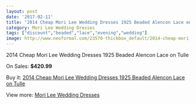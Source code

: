 ```yaml
---
layout: post
date: '2017-02-11'
title: "2014 Cheap Mori Lee Wedding Dresses 1925 Beaded Alencon Lace on Tulle"
category: Mori Lee Wedding Dresses
tags: ["discount","beaded","lace","evening","wedding"]
image: http://www.neoformal.com/23570-thickbox_default/2014-cheap-mori-lee-wedding-dresses-1925-beaded-alencon-lace-on-tulle.jpg
---
```

2014 Cheap Mori Lee Wedding Dresses 1925 Beaded Alencon Lace on Tulle

On Sales: **$420.99**
<a href="https://www.neoformal.com/en/mori-lee-wedding-dresses-2014/7908-2014-cheap-mori-lee-wedding-dresses-1925-beaded-alencon-lace-on-tulle.html"><amp-img layout="responsive" width="600" height="600" src="//www.neoformal.com/23570-thickbox_default/2014-cheap-mori-lee-wedding-dresses-1925-beaded-alencon-lace-on-tulle.jpg" alt="2014 Cheap Mori Lee Wedding Dresses 1925 Beaded Alencon Lace on Tulle 0" /></a>
<a href="https://www.neoformal.com/en/mori-lee-wedding-dresses-2014/7908-2014-cheap-mori-lee-wedding-dresses-1925-beaded-alencon-lace-on-tulle.html"><amp-img layout="responsive" width="600" height="600" src="//www.neoformal.com/23571-thickbox_default/2014-cheap-mori-lee-wedding-dresses-1925-beaded-alencon-lace-on-tulle.jpg" alt="2014 Cheap Mori Lee Wedding Dresses 1925 Beaded Alencon Lace on Tulle 1" /></a>
<a href="https://www.neoformal.com/en/mori-lee-wedding-dresses-2014/7908-2014-cheap-mori-lee-wedding-dresses-1925-beaded-alencon-lace-on-tulle.html"><amp-img layout="responsive" width="600" height="600" src="//www.neoformal.com/23572-thickbox_default/2014-cheap-mori-lee-wedding-dresses-1925-beaded-alencon-lace-on-tulle.jpg" alt="2014 Cheap Mori Lee Wedding Dresses 1925 Beaded Alencon Lace on Tulle 2" /></a>
<a href="https://www.neoformal.com/en/mori-lee-wedding-dresses-2014/7908-2014-cheap-mori-lee-wedding-dresses-1925-beaded-alencon-lace-on-tulle.html"><amp-img layout="responsive" width="600" height="600" src="//www.neoformal.com/23573-thickbox_default/2014-cheap-mori-lee-wedding-dresses-1925-beaded-alencon-lace-on-tulle.jpg" alt="2014 Cheap Mori Lee Wedding Dresses 1925 Beaded Alencon Lace on Tulle 3" /></a>

Buy it: [2014 Cheap Mori Lee Wedding Dresses 1925 Beaded Alencon Lace on Tulle](https://www.neoformal.com/en/mori-lee-wedding-dresses-2014/7908-2014-cheap-mori-lee-wedding-dresses-1925-beaded-alencon-lace-on-tulle.html "2014 Cheap Mori Lee Wedding Dresses 1925 Beaded Alencon Lace on Tulle")

View more: [Mori Lee Wedding Dresses](https://www.neoformal.com/en/67-mori-lee-wedding-dresses-2014 "Mori Lee Wedding Dresses")